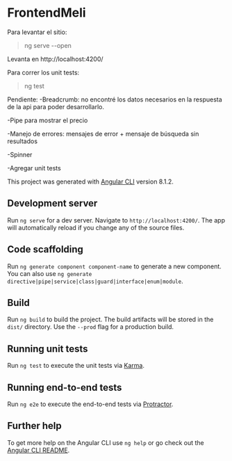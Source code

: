 # FrontendMeli

Para levantar el sitio: 
>ng serve --open

Levanta en http://localhost:4200/

Para correr los unit tests:
>ng test

Pendiente:
-Breadcrumb: no encontré los datos necesarios en la respuesta de la api para poder desarrollarlo.

-Pipe para mostrar el precio

-Manejo de errores: mensajes de error + mensaje de búsqueda sin resultados

-Spinner

-Agregar unit tests






This project was generated with [Angular CLI](https://github.com/angular/angular-cli) version 8.1.2.

## Development server

Run `ng serve` for a dev server. Navigate to `http://localhost:4200/`. The app will automatically reload if you change any of the source files.

## Code scaffolding

Run `ng generate component component-name` to generate a new component. You can also use `ng generate directive|pipe|service|class|guard|interface|enum|module`.

## Build

Run `ng build` to build the project. The build artifacts will be stored in the `dist/` directory. Use the `--prod` flag for a production build.

## Running unit tests

Run `ng test` to execute the unit tests via [Karma](https://karma-runner.github.io).

## Running end-to-end tests

Run `ng e2e` to execute the end-to-end tests via [Protractor](http://www.protractortest.org/).

## Further help

To get more help on the Angular CLI use `ng help` or go check out the [Angular CLI README](https://github.com/angular/angular-cli/blob/master/README.md).
